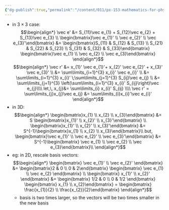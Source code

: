```yaml
---
{"dg-publish":true,"permalink":"/content/011/px-153-mathematics-for-physicists/term-2/px-153-k-linear-algebra/px-153-k14-basis-changes-and-similarity-transformations/","created":"2024-10-01T18:27:09.398+01:00","updated":"2024-11-26T19:40:37.625+00:00"}
---
```


- in $3\times 3$ case:
$$\begin{align*}
		\vec e' &= S_{11}\vec e_{1} + S_{12}\vec e_{2} + S_{13}\vec e_{3} \\
		\begin{bmatrix}\vec e_{1}' \\ \vec e_{2}' \\ \vec e_{3}'\end{bmatrix} &= \begin{bmatrix}S_{11} & S_{12} & S_{13} \\ S_{21} & S_{22} & S_{23} \\ S_{31} & S_{32} & S_{33}\end{bmatrix} \begin{bmatrix}\vec e_{1} \\ \vec e_{2} \\ \vec e_{3}\end{bmatrix}
\end{align*}$$
$$\begin{align*}
		\vec r' &= x_{1}' \vec e_{1}'+ x_{2}' \vec e_{2}' + x_{3}' \vec e_{3}' \\
		&= \sum\limits_{i=1}^{3} x_{i}' \vec e_{i}' \\
		&= \sum\limits_{i=1}^{3} x_{i}' \;\sum\limits_{j=1}^{3} S_{ij}\vec e_{j} \\
		&= \sum\limits_{j=1}^{3} \left(\sum\limits_{i=1}^{3} x_{i}'  S_{ij}\right)\vec e_{j}\\\\
		let,\, x_{j}&= \sum\limits_{i} x_{i}' S_{ij} \\\\
		\vec r' = \sum\limits_{j}x_{j}\vec e_{j} &= \sum\limits_{i}x_{i}'\vec e_{i}'
	\end{align*}$$
- in 3D:
$$\begin{align*}
		\begin{bmatrix}x_{1} \\ x_{2} \\ x_{3}\end{bmatrix} &= S \begin{bmatrix}x_{1}' \\ x_{2}' \\ x_{3}'\end{bmatrix} \\
		\begin{bmatrix}x_{1}' \\ x_{2}' \\ x_{3}'\end{bmatrix} &= S^{-1}\begin{bmatrix}x_{1} \\ x_{2} \\ x_{3}\end{bmatrix}\\
		but,
		\begin{bmatrix}\vec e_{1}' \\ \vec e_{2}' \\ \vec e_{3}'\end{bmatrix} &= S^{-1}\begin{bmatrix} \vec e_{1} \\ \vec e_{2} \\ \vec e_{3}\end{bmatrix}\\
	\end{align*}$$
- eg: in 2D, rescale basis vectors:
$$\begin{align*}
		\begin{bmatrix} \vec e_{1}'  \\ \vec e_{2}' \end{bmatrix} &= \begin{bmatrix}2 & 0 \\ 0 & 2\end{bmatrix} \begin{bmatrix} \vec e_{1} \\ \vec e_{2} \end{bmatrix} \\
		\begin{bmatrix} x_{1}'  \\ x_{2}' \end{bmatrix} &= \begin{bmatrix} 1/2 & 0 \\ 0 & 1/2 \end{bmatrix} \begin{bmatrix} x_{1}  \\ x_{2}\end{bmatrix} = \begin{bmatrix} \frac{x_{1}}{2} \\ \frac{x_{2}}{2}\end{bmatrix}
	\end{align*}$$
	- basis is two times larger, so the vectors will be two times smaller in the new basis
